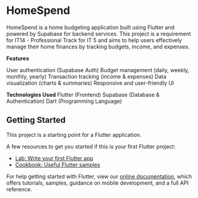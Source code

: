 # HomeSpend

HomeSpend is a home budgeting application built using Flutter and powered by Supabase for backend services. This project is a requirement for IT14 - Professional Track for IT 5 and aims to help users effectively manage their home finances by tracking budgets, income, and expenses.

**Features**

User authentication (Supabase Auth)
Budget management (daily, weekly, monthly, yearly)
Transaction tracking (income & expenses)
Data visualization (charts & summaries)
Responsive and user-friendly UI

**Technologies Used**
Flutter (Frontend)
Supabase (Database & Authentication)
Dart (Programming Language)

## Getting Started

This project is a starting point for a Flutter application.

A few resources to get you started if this is your first Flutter project:

- [Lab: Write your first Flutter app](https://flutter.dev/docs/get-started/codelab)
- [Cookbook: Useful Flutter samples](https://flutter.dev/docs/cookbook)

For help getting started with Flutter, view our
[online documentation](https://flutter.dev/docs), which offers tutorials,
samples, guidance on mobile development, and a full API reference.
